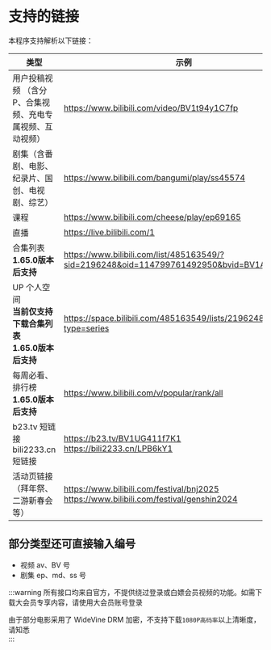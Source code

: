 # 支持的链接
本程序支持解析以下链接：

| 类型 | 示例 |
| ---- | ---- |
| 用户投稿视频 （含分P、合集视频、充电专属视频、互动视频）| https://www.bilibili.com/video/BV1t94y1C7fp |
| 剧集（含番剧、电影、纪录片、国创、电视剧、综艺） | https://www.bilibili.com/bangumi/play/ss45574 |
| 课程 | https://www.bilibili.com/cheese/play/ep69165 |
| 直播 | https://live.bilibili.com/1 |
| 合集列表 <br> **1.65.0版本后支持** | https://www.bilibili.com/list/485163549/?sid=2196248&oid=114799761492950&bvid=BV1At3XzNEeL |
| UP 个人空间 <br> **当前仅支持下载合集列表** <br> **1.65.0版本后支持** | https://space.bilibili.com/485163549/lists/2196248?type=series |
| 每周必看、排行榜 <br> **1.65.0版本后支持** | https://www.bilibili.com/v/popular/rank/all |
| b23.tv 短链接 <br> bili2233.cn 短链接 | https://b23.tv/BV1UG411f7K1 <br> https://bili2233.cn/LPB6kY1 |
| 活动页链接（拜年祭、二游新春会等） | https://www.bilibili.com/festival/bnj2025 <br> https://www.bilibili.com/festival/genshin2024 |

## 部分类型还可直接输入编号
- 视频 av、BV 号
- 剧集 ep、md、ss 号

:::warning
所有接口均来自官方，不提供绕过登录或白嫖会员视频的功能。如需下载大会员专享内容，请使用大会员账号登录   

由于部分电影采用了 WideVine DRM 加密，不支持下载`1080P高码率`以上清晰度，请知悉  
:::